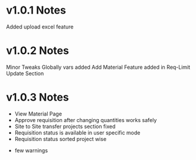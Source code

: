 # v1.0.1 Notes

Added upload excel feature

# v1.0.2 Notes

Minor Tweaks
Globally vars added
Add Material Feature added in Req-Limit Update Section

# v1.0.3 Notes

+ View Material Page
+ Approve requisition after changing quantities works safely
+ Site to Site transfer projects section fixed
+ Requisition status is available in user specific mode
+ Requisition status sorted project wise
- few warnings